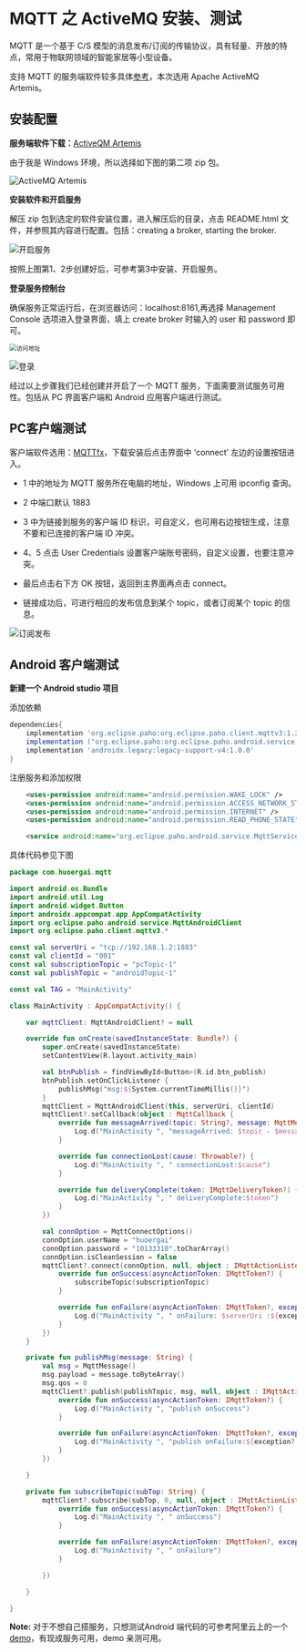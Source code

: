 # MQTT 之 ActiveMQ 安装、测试

MQTT 是一个基于 C/S 模型的消息发布/订阅的传输协议，具有轻量、开放的特点，常用于物联网领域的智能家居等小型设备。

支持 MQTT 的服务端软件较多具体[参考](https://github.com/mqtt/mqtt.github.io/wiki/servers)，本次选用 Apache ActiveMQ Artemis。

## 安装配置

**服务端软件下载：**[ActiveQM Artemis](https://activemq.apache.org/)

由于我是 Windows 环境，所以选择如下图的第二项 zip 包。

![ActiveMQ Artemis](mqtt_setup01.png)

**安装软件和开启服务**

解压 zip 包到选定的软件安装位置，进入解压后的目录，点击 README.html 文件，并参照其内容进行配置。包括：creating a broker, starting the broker.

![开启服务](mqtt_setup02.png)

按照上图第1、2步创建好后，可参考第3中安装、开启服务。

**登录服务控制台**

确保服务正常运行后，在浏览器访问：localhost:8161,再选择 Management Console 选项进入登录界面，填上 create broker 时输入的 user 和 password 即可。

<img src="mqtt_setup03.png" alt="访问地址" style="zoom:75%;" />

![登录](mqtt_setup04.png)

经过以上步骤我们已经创建并开启了一个 MQTT 服务，下面需要测试服务可用性。包括从 PC 界面客户端和 Android 应用客户端进行测试。

## PC客户端测试

客户端软件选用：[MQTTfx](https://mqttfx.jensd.de/)，下载安装后点击界面中 ‘connect’ 左边的设置按钮进入。

- 1 中的地址为 MQTT 服务所在电脑的地址，Windows 上可用 ipconfig 查询。

- 2 中端口默认 1883

- 3 中为链接到服务的客户端 ID 标识，可自定义，也可用右边按钮生成，注意不要和已连接的客户端 ID 冲突。
- 4、5 点击 User Credentials 设置客户端账号密码，自定义设置，也要注意冲突。
- 最后点击右下方 OK 按钮，返回到主界面再点击 connect。
- 链接成功后，可进行相应的发布信息到某个 topic，或者订阅某个 topic 的信息。

![订阅发布](mqtt_setup07.png)

## Android 客户端测试

**新建一个 Android studio 项目**

添加依赖

```groovy
dependencies{
    implementation 'org.eclipse.paho:org.eclipse.paho.client.mqttv3:1.2.4'
    implementation ("org.eclipse.paho:org.eclipse.paho.android.service:1.1.1")
    implementation 'androidx.legacy:legacy-support-v4:1.0.0'
}
```

注册服务和添加权限

```xml
	<uses-permission android:name="android.permission.WAKE_LOCK" />
	<uses-permission android:name="android.permission.ACCESS_NETWORK_STATE" />
	<uses-permission android:name="android.permission.INTERNET" />
	<uses-permission android:name="android.permission.READ_PHONE_STATE" />

	<service android:name="org.eclipse.paho.android.service.MqttService" />
```

具体代码参见下图

```kotlin
package com.huoergai.mqtt

import android.os.Bundle
import android.util.Log
import android.widget.Button
import androidx.appcompat.app.AppCompatActivity
import org.eclipse.paho.android.service.MqttAndroidClient
import org.eclipse.paho.client.mqttv3.*

const val serverUri = "tcp://192.168.1.2:1883"
const val clientId = "001"
const val subscriptionTopic = "pcTopic-1"
const val publishTopic = "androidTopic-1"

const val TAG = "MainActivity"

class MainActivity : AppCompatActivity() {

    var mqttClient: MqttAndroidClient? = null

    override fun onCreate(savedInstanceState: Bundle?) {
        super.onCreate(savedInstanceState)
        setContentView(R.layout.activity_main)

        val btnPublish = findViewById<Button>(R.id.btn_publish)
        btnPublish.setOnClickListener {
            publishMsg("msg:${System.currentTimeMillis()}")
        }
        mqttClient = MqttAndroidClient(this, serverUri, clientId)
        mqttClient?.setCallback(object : MqttCallback {
            override fun messageArrived(topic: String?, message: MqttMessage?) {
                Log.d("MainActivity ", "messageArrived: $topic - $message")
            }

            override fun connectionLost(cause: Throwable?) {
                Log.d("MainActivity ", " connectionLost:$cause")
            }

            override fun deliveryComplete(token: IMqttDeliveryToken?) {
                Log.d("MainActivity ", " deliveryComplete:$token")
            }
        })

        val connOption = MqttConnectOptions()
        connOption.userName = "huoergai"
        connOption.password = "10133310".toCharArray()
        connOption.isCleanSession = false
        mqttClient?.connect(connOption, null, object : IMqttActionListener {
            override fun onSuccess(asyncActionToken: IMqttToken?) {
                subscribeTopic(subscriptionTopic)
            }

            override fun onFailure(asyncActionToken: IMqttToken?, exception: Throwable?) {
                Log.d("MainActivity ", " onFailure: $serverUri :${exception?.message}")
            }
        })
    }

    private fun publishMsg(message: String) {
        val msg = MqttMessage()
        msg.payload = message.toByteArray()
        msg.qos = 0
        mqttClient?.publish(publishTopic, msg, null, object : IMqttActionListener {
            override fun onSuccess(asyncActionToken: IMqttToken?) {
                Log.d("MainActivity ", "publish onSuccess")
            }

            override fun onFailure(asyncActionToken: IMqttToken?, exception: Throwable?) {
                Log.d("MainActivity ", "publish onFailure:${exception?.message}")
            }
        })

    }

    private fun subscribeTopic(subTop: String) {
        mqttClient?.subscribe(subTop, 0, null, object : IMqttActionListener {
            override fun onSuccess(asyncActionToken: IMqttToken?) {
                Log.d("MainActivity ", " onSuccess")
            }

            override fun onFailure(asyncActionToken: IMqttToken?, exception: Throwable?) {
                Log.d("MainActivity ", " onFailure")
            }

        })

    }

}
```

**Note:** 对于不想自己搭服务，只想测试Android 端代码的可参考阿里云上的一个 [demo](https://www.alibabacloud.com/help/doc-detail/146630.htm#title-0t4-lje-mnp)，有现成服务可用，demo 亲测可用。